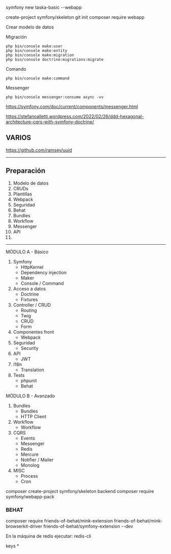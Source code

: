 

symfony new taska-basic --webapp

create-project symfony/skeleton
git init
composer require webapp



Crear modelo de datos

Migración

````
php bin/console make:user
php bin/console make:entity
php bin/console make:migration
php bin/console doctrine:migrations:migrate
````

Comando

````
php bin/console make:command
````

Messenger

````
php bin/console messenger:consume async -vv
````





https://symfony.com/doc/current/components/messenger.html

https://stefanoalletti.wordpress.com/2022/02/26/ddd-hexagonal-architecture-cqrs-with-symfony-doctrine/



## VARIOS


https://github.com/ramsey/uuid

---
## Preparación

1. Modelo de datos
2. CRUDs
3. Plantillas
4. Webpack
5. Seguridad
6. Behat
7. Bundles
8. Workflow
9. Messenger
10. API
11.

---
MÓDULO A - Básico
1. Symfony
    - HttpKernel
    - Dependency injection
    - Maker
    - Console / Command
2. Acceso a datos
    - Doctrine
    - Fixtures
3. Controller / CRUD
    - Routing
    - Twig
    - CRUD
    - Form
4. Componentes front
    - Webpack
5. Seguridad
    - Security
6. API
    - JWT
7. I18n
    - Translation
8. Tests
    - phpunit
    - Behat

MÓDULO B - Avanzado
1. Bundles
    - Bundles
    - HTTP Client
2. Workflow
    - Workflow
3. CQRS
    - Events
    - Messenger
    - Redis
    - Mercure
    - Notifier / Mailer
    - Monolog
4. MISC
    - Process
    - Cron


composer create-project symfony/skeleton backend
composer require symfony/webapp-pack

### BEHAT
composer require friends-of-behat/mink-extension friends-of-behat/mink-browserkit-driver friends-of-behat/symfony-extension --dev

En la máquina de redis ejecutar:
redis-cli

keys *

